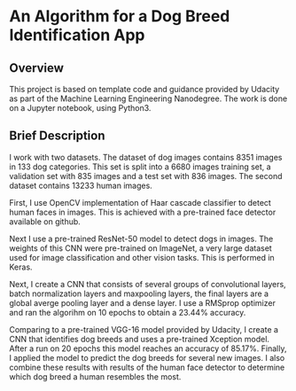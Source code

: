 # An Algorithm for a Dog Breed Identification App

## Overview
This project is based on template code and guidance provided by Udacity as part of the Machine Learning Engineering Nanodegree. The work is done on a Jupyter notebook, using Python3. 

## Brief Description
I work with two datasets. The dataset of dog images contains 8351 images in 133 dog categories. This set is split into a 6680 images training set, a validation set with 835 images and a test set with 836 images. The second dataset contains 13233 human images. 

First, I use OpenCV implementation of Haar cascade classifier to detect human faces in images. This is achieved with a pre-trained face detector available on github.

Next I use a pre-trained ResNet-50 model to detect dogs in images. The weights of this CNN were pre-trained on ImageNet, a very large dataset used for image classification and other vision tasks. This is performed in Keras. 

Next, I create a CNN that consists of several groups of convolutional layers, batch normalization layers and maxpooling layers, the final layers are a global averge pooling layer and a dense layer. I use a RMSprop optimizer and ran the algorihm on 10 epochs to obtain a 23.44% accuracy.  

Comparing to a pre-trained VGG-16 model provided by Udacity, I create a CNN that identifies dog breeds and uses a pre-trained Xception model. After a run on 20 epochs this model reaches an accuracy of 85.17%. Finally, I applied the model to predict the dog breeds for several new images. I also combine these results with results of the human face detector to determine which dog breed a human resembles the  most.
